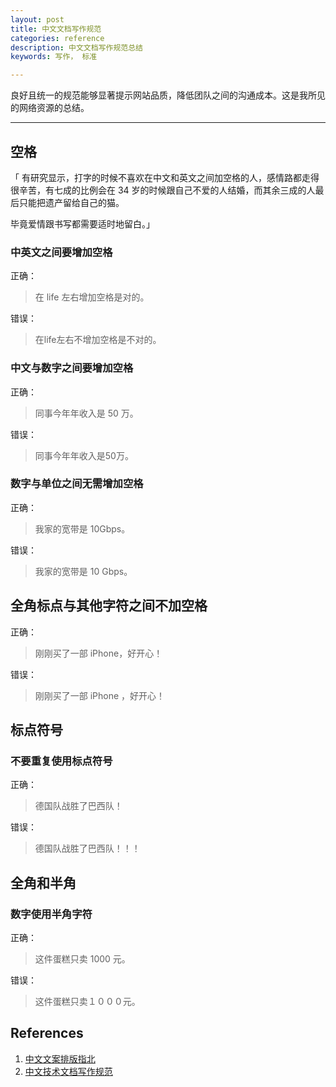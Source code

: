 ```yaml
---
layout: post
title: 中文文档写作规范
categories: reference
description: 中文文档写作规范总结
keywords: 写作， 标准

---
```






良好且统一的规范能够显著提示网站品质，降低团队之间的沟通成本。这是我所见的网络资源的总结。

------



## 空格

「 有研究显示，打字的时候不喜欢在中文和英文之间加空格的人，感情路都走得很辛苦，有七成的比例会在 34 岁的时候跟自己不爱的人结婚，而其余三成的人最后只能把遗产留给自己的猫。

毕竟爱情跟书写都需要适时地留白。」

### 中英文之间要增加空格

正确：

> 在 life 左右增加空格是对的。

错误：

> 在life左右不增加空格是不对的。

### 中文与数字之间要增加空格

正确：

> 同事今年年收入是 50 万。

错误：

> 同事今年年收入是50万。

### 数字与单位之间无需增加空格

正确：

> 我家的宽带是 10Gbps。

错误：

> 我家的宽带是 10 Gbps。

## 全角标点与其他字符之间不加空格

正确：

> 刚刚买了一部 iPhone，好开心！ 

错误：

> 刚刚买了一部 iPhone ，好开心！



## 标点符号

### 不要重复使用标点符号

正确：

> 德国队战胜了巴西队！

错误：

> 德国队战胜了巴西队！！！



##  全角和半角

### 数字使用半角字符

正确：

> 这件蛋糕只卖 1000 元。

错误：

> 这件蛋糕只卖１０００元。



## References

1. [中文文案排版指北](https://mazhuang.org/wiki/chinese-copywriting-guidelines/)
2. [中文技术文档写作规范](https://github.com/ruanyf/document-style-guide)